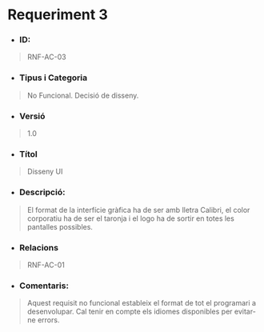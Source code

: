 # **Requeriment 3**

- ### **ID:**
> RNF-AC-03

- ### **Tipus i Categoria**
> No Funcional. Decisió de disseny.

- ### **Versió** 
> 1.0

- ### **Títol**
> Disseny UI

- ### **Descripció:** 
> El format de la interfície gràfica ha de ser amb lletra Calibri, el color corporatiu ha de ser el taronja i el logo ha de sortir en totes les pantalles possibles.

- ### **Relacions** 
> RNF-AC-01

- ### **Comentaris:** 
> Aquest requisit no funcional estableix el format de tot el programari a desenvolupar. Cal tenir en compte els idiomes disponibles per evitar-ne errors.
